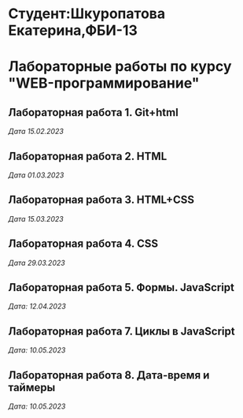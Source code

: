 # Студент:Шкуропатова Екатерина,ФБИ-13

# Лабораторные работы по курсу "WEB-программирование"

## Лабораторная работа 1. Git+html

*Дата 15.02.2023*

## Лабораторная работа 2. HTML

*Дата 01.03.2023*

## Лабораторная работа 3. HTML+CSS

*Дата 15.03.2023*

## Лабораторная работа 4. CSS

*Дата 29.03.2023*

## Лабораторная работа 5. Формы. JavaScript

*Дата: 12.04.2023*

## Лабораторная работа 7. Циклы в JavaScript
*Дата: 10.05.2023*

## Лабораторная работа 8. Дата-время и таймеры
*Дата: 10.05.2023*